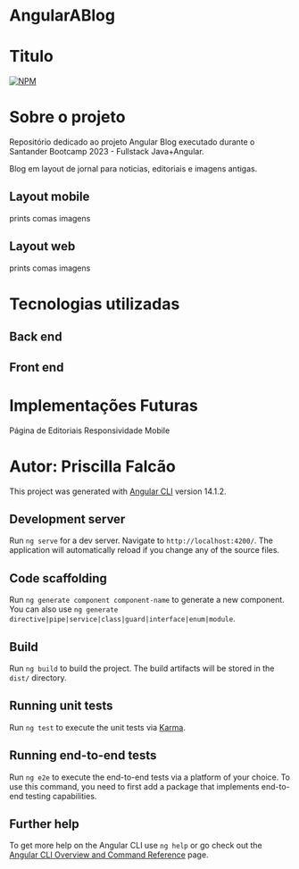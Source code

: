 # AngularABlog

# Titulo

[![NPM](https://img.shields.io/npm/l/react)](https://github.com/Prisccca/modelo-README/blob/main/LICENCE)

# Sobre o projeto

Repositório dedicado ao projeto Angular Blog executado durante o Santander Bootcamp 2023 - Fullstack Java+Angular.

Blog em layout de jornal para noticias, editoriais e imagens antigas.

## Layout mobile

prints comas imagens

## Layout web

prints comas imagens

# Tecnologias utilizadas

## Back end

## Front end

# Implementações Futuras

Página de Editoriais
Responsividade Mobile

# Autor: Priscilla Falcão

This project was generated with [Angular CLI](https://github.com/angular/angular-cli) version 14.1.2.

## Development server

Run `ng serve` for a dev server. Navigate to `http://localhost:4200/`. The application will automatically reload if you change any of the source files.

## Code scaffolding

Run `ng generate component component-name` to generate a new component. You can also use `ng generate directive|pipe|service|class|guard|interface|enum|module`.

## Build

Run `ng build` to build the project. The build artifacts will be stored in the `dist/` directory.

## Running unit tests

Run `ng test` to execute the unit tests via [Karma](https://karma-runner.github.io).

## Running end-to-end tests

Run `ng e2e` to execute the end-to-end tests via a platform of your choice. To use this command, you need to first add a package that implements end-to-end testing capabilities.

## Further help

To get more help on the Angular CLI use `ng help` or go check out the [Angular CLI Overview and Command Reference](https://angular.io/cli) page.
